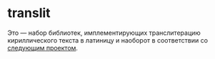 # translit

Это — набор библиотек, имплементирующих транслитерацию кириллического текста
в латиницу и наоборот в соответствии со
[следующим проектом](https://gist.github.com/PlagaMedicum/a774025f20e01810bb075a0cad82df79).
